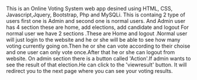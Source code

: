 This is an Online Voting System web app desined using HTML, CSS, Javascript,Jquery, Bootstrap, Php and MySQLi.
This is containg 2 type of users first one is Admin and second one is normal users.
And Admin user has 4 section these are home, add elections, add candidate and logout 
For normal user we have 2 sections .These are Home and logout .Normal user will just login 
to the website and he or she will be able to see how many voting currently going on.Then he or 
she can vote according to their choise and one user can only vote once.After that he or she can logout from website.
On admin section there is a button called 'Action'.If admin wants to see the result of that election.He can click to the 'viewresult' button.
It will redirect you to the next page where you can see your voting results.
 
